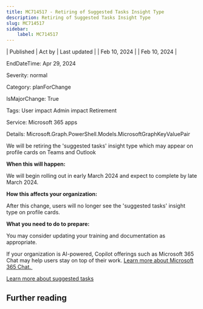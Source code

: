 ```yaml
---
title: MC714517 - Retiring of Suggested Tasks Insight Type
description: Retiring of Suggested Tasks Insight Type
slug: MC714517
sidebar:
    label: MC714517
---
```



| Published | Act by | Last updated |
| Feb 10, 2024 |  | Feb 10, 2024 |

EndDateTime: Apr 29, 2024

Severity: normal

Category: planForChange

IsMajorChange: True

Tags: User impact Admin impact Retirement

Service: Microsoft 365 apps

Details: Microsoft.Graph.PowerShell.Models.MicrosoftGraphKeyValuePair

<p>We will be retiring the 'suggested tasks' insight type which may appear on profile cards on Teams and Outlook</p><p><b>When this will happen:</b></p><p>We will begin rolling out in early March 2024 and expect to complete by late March 2024.</p><p><b>How this affects your organization:</b></p><p>After this change, users will no longer see the 'suggested tasks' insight type on profile cards.</p><p><b>What you need to do to prepare:</b></p><p>You may consider updating your training and documentation as appropriate.&nbsp;</p><p>If your organization is AI-powered, Copilot offerings such as Microsoft 365 Chat may help users stay on top of their work. <a href="https://support.microsoft.com/en-us/topic/catch-up-on-things-quickly-with-microsoft-365-chat-cffb11c2-bb06-4d5b-bd4b-9497895daff3" target="_blank">Learn more about Microsoft 365 Chat.&nbsp;</a><br></p><p><a href="https://support.microsoft.com/topic/suggested-tasks-in-viva-insights-b326af14-e527-43c2-a4d8-92f6700ce18f" target="_blank">Learn more about suggested tasks</a></p>

## Further reading
